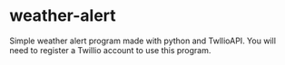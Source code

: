 # weather-alert
Simple weather alert program made with python and TwllioAPI.
You will need to register a Twillio account to use this program. 
